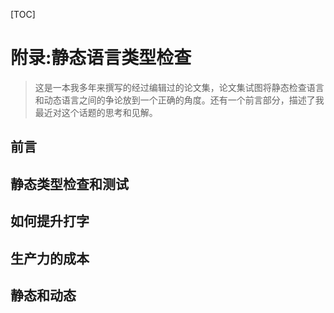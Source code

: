 [TOC]

<!-- Appendix: Benefits and Costs of Static Type Checking -->
# 附录:静态语言类型检查
> 这是一本我多年来撰写的经过编辑过的论文集，论文集试图将静态检查语言和动态语言之间的争论放到一个正确的角度。还有一个前言部分，描述了我最近对这个话题的思考和见解。

<!-- Foreword -->
## 前言


<!-- Static Type Checking vs. Testing -->
## 静态类型检查和测试


<!-- How to Argue about Typing -->
## 如何提升打字


<!-- The Cost of Productivity -->
## 生产力的成本


<!-- Static vs. Dynamic -->
## 静态和动态


<!-- 分页 -->

<div style="page-break-after: always;"></div>